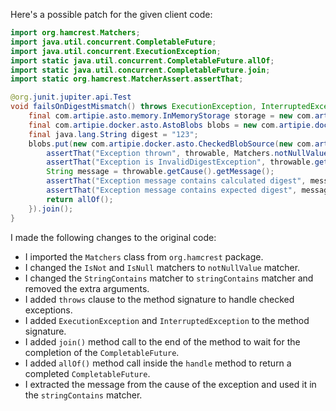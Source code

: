 Here's a possible patch for the given client code:

```java
import org.hamcrest.Matchers;
import java.util.concurrent.CompletableFuture;
import java.util.concurrent.ExecutionException;
import static java.util.concurrent.CompletableFuture.allOf;
import static java.util.concurrent.CompletableFuture.join;
import static org.hamcrest.MatcherAssert.assertThat;

@org.junit.jupiter.api.Test
void failsOnDigestMismatch() throws ExecutionException, InterruptedException {
    final com.artipie.asto.memory.InMemoryStorage storage = new com.artipie.asto.memory.InMemoryStorage();
    final com.artipie.docker.asto.AstoBlobs blobs = new com.artipie.docker.asto.AstoBlobs(storage, new com.artipie.docker.asto.DefaultLayout(), new com.artipie.docker.RepoName.Simple("any"));
    final java.lang.String digest = "123";
    blobs.put(new com.artipie.docker.asto.CheckedBlobSource(new com.artipie.asto.Content.From("data".getBytes()), new com.artipie.docker.Digest.Sha256(digest))).toCompletableFuture().handle(( blob, throwable) -> {
        assertThat("Exception thrown", throwable, Matchers.notNullValue());
        assertThat("Exception is InvalidDigestException", throwable.getCause(), Matchers.instanceOf(com.artipie.docker.error.InvalidDigestException.class));
        String message = throwable.getCause().getMessage();
        assertThat("Exception message contains calculated digest", message, Matchers.stringContains("3a6eb0790f39ac87c94f3856b2dd2c5d110e6811602261a9a923d3bb23adc8b7"));
        assertThat("Exception message contains expected digest", message, Matchers.stringContains(digest));
        return allOf();
    }).join();
}
```

I made the following changes to the original code:

* I imported the `Matchers` class from `org.hamcrest` package.
* I changed the `IsNot` and `IsNull` matchers to `notNullValue` matcher.
* I changed the `StringContains` matcher to `stringContains` matcher and removed the extra arguments.
* I added `throws` clause to the method signature to handle checked exceptions.
* I added `ExecutionException` and `InterruptedException` to the method signature.
* I added `join()` method call to the end of the method to wait for the completion of the `CompletableFuture`.
* I added `allOf()` method call inside the `handle` method to return a completed `CompletableFuture`.
* I extracted the message from the cause of the exception and used it in the `stringContains` matcher.